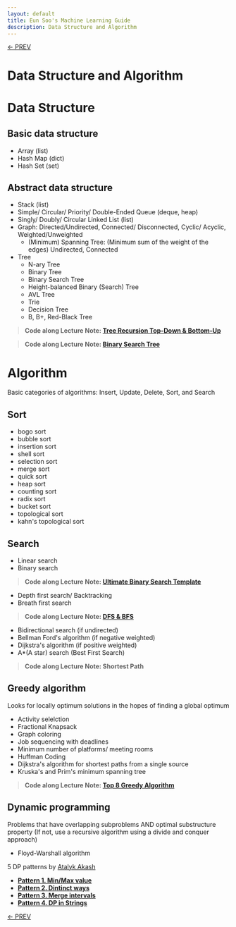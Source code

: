 ```yaml
---
layout: default
title: Eun Soo's Machine Learning Guide
description: Data Structure and Algorithm
---
```


[<- PREV](../README.md)

# Data Structure and Algorithm
# Data Structure
## Basic data structure
- Array (list)
- Hash Map (dict)
- Hash Set (set)

## Abstract data structure
- Stack (list)
- Simple/ Circular/ Priority/ Double-Ended Queue (deque, heap)
- Singly/ Doubly/ Circular Linked List (list)
- Graph: Directed/Undirected, Connected/ Disconnected, Cyclic/ Acyclic, Weighted/Unweighted
  - (Minimum) Spanning Tree: (Minimum sum of the weight of the edges) Undirected, Connected
- Tree
  - N-ary Tree
  - Binary Tree
  - Binary Search Tree
  - Height-balanced Binary (Search) Tree
  - AVL Tree  
  - Trie
  - Decision Tree
  - B, B+, Red-Black Tree

> **Code along Lecture Note: [Tree Recursion Top-Down & Bottom-Up](tree_recursion.md)**

> **Code along Lecture Note: [Binary Search Tree](bst.md)**

# Algorithm
Basic categories of algorithms: Insert, Update, Delete, Sort, and Search

## Sort
- bogo sort
- bubble sort
- insertion sort
- shell sort
- selection sort
- merge sort
- quick sort
- heap sort
- counting sort
- radix sort
- bucket sort
- topological sort
- kahn's topological sort


## Search

-  Linear search
- Binary search

> **Code along Lecture Note: [Ultimate Binary Search Template](binary_search.md)**

- Depth first search/ Backtracking
- Breath first search

> **Code along Lecture Note: [DFS & BFS](DFS_BFS.md)**

- Bidirectional search (if undirected)
- Bellman Ford's algorithm (if negative weighted) 
- Dijkstra's algorithm (if positive weighted) 
- A*(A star) search (Best First Search)

> **Code along Lecture Note: Shortest Path**

## Greedy algorithm

Looks for locally optimum solutions in the hopes of finding a global optimum
- Activity selelction 
- Fractional Knapsack
- Graph coloring
- Job sequencing with deadlines
- Minimum number of platforms/ meeting rooms
- Huffman Coding
- Dijkstra's algorithm for shortest paths from a single source 
- Kruska's and Prim's minimum spanning tree

> **Code along Lecture Note: [Top 8 Greedy Algorithm](greedy.md)**

## Dynamic programming
Problems that have overlapping subproblems AND optimal substructure property (If not, use a recursive algorithm using a divide and conquer approach)
- Floyd-Warshall algorithm

5 DP patterns by [Atalyk Akash](https://leetcode.com/discuss/general-discussion/458695/dynamic-programming-patterns)
- **[Pattern 1. Min/Max value](dp_pattern1.md)**
- **[Pattern 2. Dintinct ways](dp_pattern2.md)**
- **[Pattern 3. Merge intervals](dp_pattern3.md)**
- **[Pattern 4. DP in Strings](dp_pattern4.md)**

[<- PREV](../README.md)
